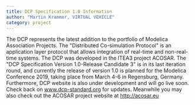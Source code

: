 ```yaml
---
title: DCP Specification 1.0 Information
author: "Martin Krammer, VIRTUAL VEHICLE"
category: project
---
```


The DCP represents the latest addition to the portfolio of Modelica Association Projects. The "Distributed Co-simulation Protocol" is an application layer protocol that allows integration of real-time and non-real-time systems. The DCP was developed in the ITEA3 project ACOSAR. The "DCP Specification Version 1.0-Release Candidate 3" is in its last iteration round, and currently the release of version 1.0 is planned for the Modelica Conference 2019, taking place from March 4-6 in Regensburg, Germany.    
Furthermore, DCP website is also under development and will go live soon. Check back on www.dcp-standard.org for updates. Meanwhile you may also check out the ACOSAR project website at http://acosar.eu
